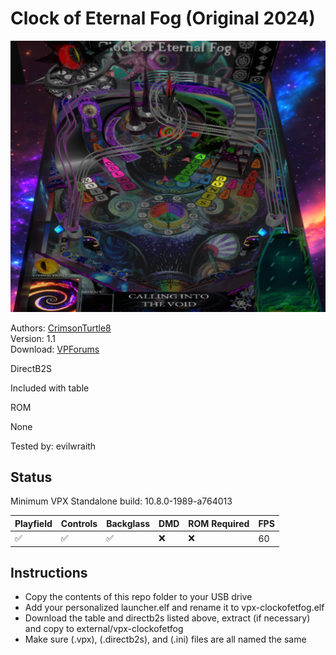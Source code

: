 # Clock of Eternal Fog (Original 2024)

![Table Preview](https://github.com/evilwraith/vpx-images/blob/main/vpx-clockofetfog.png)

Authors: [CrimsonTurtle8](https://www.vpforums.org/index.php?showuser=49512)  
Version: 1.1  
Download: [VPForums](https://www.vpforums.org/index.php?app=downloads&showfile=18410)

DirectB2S

Included with table

ROM

None

Tested by: evilwraith

## Status 

Minimum VPX Standalone build: 10.8.0-1989-a764013

| Playfield | Controls | Backglass | DMD | ROM Required | FPS | 
|-----------|----------|-----------|-----|--------------|-----|
| :white_check_mark: | :white_check_mark: | :white_check_mark: | :x: | :x: | 60 |

## Instructions

- Copy the contents of this repo folder to your USB drive
- Add your personalized launcher.elf and rename it to vpx-clockofetfog.elf
- Download the table and directb2s listed above, extract (if necessary) and copy to external/vpx-clockofetfog
- Make sure (.vpx), (.directb2s), and (.ini) files are all named the same
